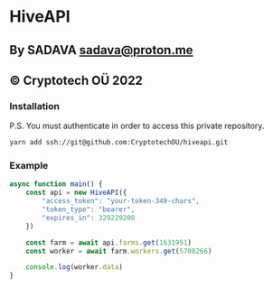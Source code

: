 
# HiveAPI
## By SADAVA <sadava@proton.me>
## &copy; Cryptotech OÜ 2022

### Installation
P.S. You must authenticate in order to access this private repository.

```bash
yarn add ssh://git@github.com:CryptotechOU/hiveapi.git
```

### Example
```js
async function main() {
	const api = new HiveAPI({
		"access_token": "your-token-349-chars",
		"token_type": "bearer",
		"expires_in": 329229200
	})

	const farm = await api.farms.get(1631951)
	const worker = await farm.workers.get(5708266)

	console.log(worker.data)
}
```